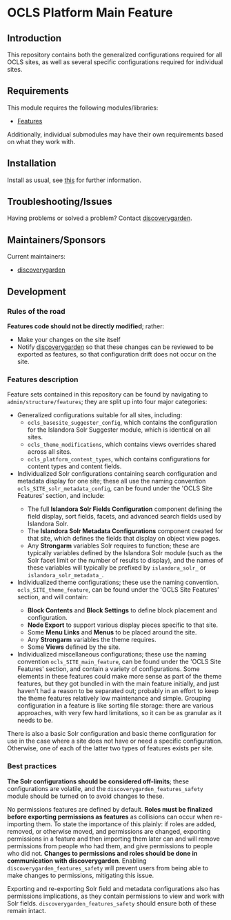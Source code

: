 # OCLS Platform Main Feature

## Introduction

This repository contains both the generalized configurations required for all
OCLS sites, as well as several specific configurations required for individual
sites.

## Requirements

This module requires the following modules/libraries:

* [Features](https://www.drupal.org/project/features)

Additionally, individual submodules may have their own requirements based on
what they work with.

## Installation

Install as usual, see [this](https://drupal.org/documentation/install/modules-themes/modules-7) for further information.

## Troubleshooting/Issues

Having problems or solved a problem? Contact [discoverygarden](http://support.discoverygarden.ca).

## Maintainers/Sponsors

Current maintainers:

* [discoverygarden](http://www.discoverygarden.ca)

## Development

### Rules of the road

**Features code should not be directly modified**; rather:

* Make your changes on the site itself
* Notify [discoverygarden](http://support.discoverygarden.ca) so that these
changes can be reviewed to be exported as features, so that configuration drift
does not occur on the site.

### Features description

Feature sets contained in this repository can be found by navigating to
`admin/structure/features`; they are split up into four major categories:

* Generalized configurations suitable for all sites, including:
  * `ocls_basesite_suggester_config`, which contains the configuration for the
    Islandora Solr Suggester module, which is identical on all sites.
  * `ocls_theme_modifications`, which contains views overrides shared across all
    sites.
  * `ocls_platform_content_types`, which contains configurations for content types
     and content fields.
* Individualized Solr configurations containing search configuration and
metadata display for one site; these all use the naming convention
`ocls_SITE_solr_metadata_config`, can be found under the 'OCLS <site> Site
 Features' section, and include:
  * The full **Islandora Solr Fields Configuration** component defining the
    field display, sort fields, facets, and advanced search fields used by
    Islandora Solr.
  * The **Islandora Solr Metadata Configurations** component created for that
    site, which defines the fields that display on object view pages.
  * Any **Strongarm** variables Solr requires to function; these are typically
    variables defined by the Islandora Solr module (such as the Solr facet limit
    or the number of results to display), and the names of these variables will
    typically be prefixed by `islandora_solr_` or `islandora_solr_metadata_`.
* Individualized theme configurations; these use the naming convention.
`ocls_SITE_theme_feature`, can be found under the 'OCLS <site> Site Features'
section, and will contain:
  * **Block Contents** and **Block Settings** to define block placement and
    configuration.
  * **Node Export** to support various display pieces specific to that site.
  * Some **Menu Links** and **Menus** to be placed around the site.
  * Any **Strongarm** variables the theme requires.
  * Some **Views** defined by the site.
* Individualized miscellaneous configurations; these use the naming convention `ocls_SITE_main_feature`, can be found under the 'OCLS <site> Site Features' section, and contain a variety of configurations. Some elements in these features could make more sense as part of the theme features, but they got bundled in with the main feature initially, and just haven't had a reason to be separated out; probably in an effort to keep the theme features relatively low maintenance and simple. Grouping configuration in a feature is like sorting file storage: there are various approaches, with very few hard limitations, so it can be as granular as it needs to be.

There is also a basic Solr configuration and basic theme configuration for use
in the case where a site does not have or need a specific configuration.
Otherwise, one of each of the latter two types of features exists per site.

### Best practices

**The Solr configurations should be considered off-limits**; these
configurations are volatile, and the `discoverygarden_features_safety` module
should be turned on to avoid changes to these.

No permissions features are defined by default. **Roles must be finalized before
exporting permissions as features** as collisions can occur when re-importing
them. To state the importance of this plainly: if roles are added, removed, or
otherwise moved, and permissions are changed, exporting permissions in a feature
and then importing them later can and will remove permissions from people who
had them, and give permissions to people who did not. **Changes to permissions
and roles should be done in communication with discoverygarden**. Enabling
`discoverygarden_features_safety` will prevent users from being able to make
changes to permissions, mitigating this issue.

Exporting and re-exporting Solr field and metadata configurations also has
permissions implications, as they contain permissions to view and work with Solr
fields. `discoverygarden_features_safety` should ensure both of these remain
intact.
